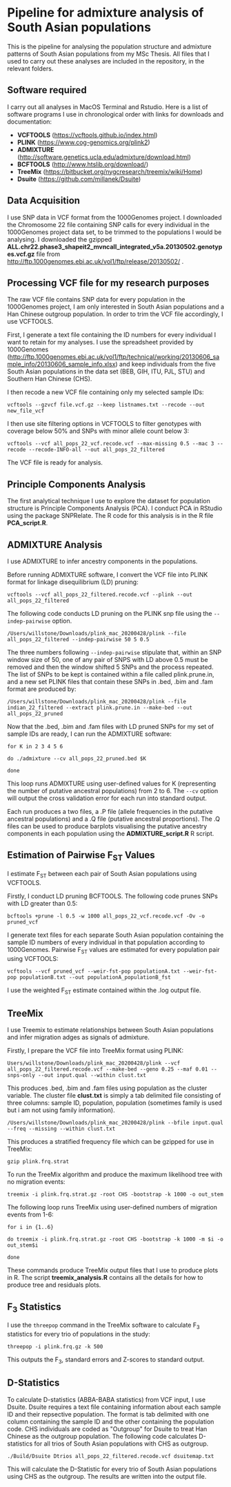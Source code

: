 # Pipeline for admixture analysis of South Asian populations
This is the pipeline for analysing the population structure and admixture patterns of South Asian populations from my MSc Thesis. All files that I used to carry out these analyses are included in the repository, in the relevant folders.

## Software required
I carry out all analyses in MacOS Terminal and Rstudio. Here is a list of software programs I use in chronological order with links for downloads and documentation:
* **VCFTOOLS** (https://vcftools.github.io/index.html)
* **PLINK** (https://www.cog-genomics.org/plink2)
* **ADMIXTURE** (http://software.genetics.ucla.edu/admixture/download.html)
* **BCFTOOLS** (http://www.htslib.org/download/)
* **TreeMix** (https://bitbucket.org/nygcresearch/treemix/wiki/Home)
* **Dsuite** (https://github.com/millanek/Dsuite)

## Data Acquisition
I use SNP data in VCF format from the 1000Genomes project. I downloaded the Chromosome 22 file containing SNP calls for every individual in the 1000Genomes project data set, to be trimmed to the populations I would be analysing.
I downloaded the gzipped **ALL.chr22.phase3_shapeit2_mvncall_integrated_v5a.20130502.genotypes.vcf.gz** file from http://ftp.1000genomes.ebi.ac.uk/vol1/ftp/release/20130502/ .

## Processing VCF file for my research purposes
The raw VCF file contains SNP data for every population in the 1000Genomes project, I am only interested in South Asian populations and a Han Chinese outgroup population.
In order to trim the VCF file accordingly, I use VCFTOOLS.

First, I generate a text file containing the ID numbers for every individual I want to retain for my analyses. I use the spreadsheet provided by 1000Genomes (http://ftp.1000genomes.ebi.ac.uk/vol1/ftp/technical/working/20130606_sample_info/20130606_sample_info.xlsx) and keep individuals from the five South Asian populations in the data set (BEB, GIH, ITU, PJL, STU) and Southern Han Chinese (CHS).

I then recode a new VCF file containing only my selected sample IDs:

```
vcftools --gzvcf file.vcf.gz --keep listnames.txt --recode --out new_file_vcf
```

I then use site filtering options in VCFTOOLS to filter genotypes with coverage below 50% and SNPs with minor allele count below 3:

```
vcftools --vcf all_pops_22_vcf.recode.vcf --max-missing 0.5 --mac 3 --recode --recode-INFO-all --out all_pops_22_filtered
```

The VCF file is ready for analysis.


## Principle Components Analysis

The first analytical technique I use to explore the dataset for population structure is Principle Components Analysis (PCA). I conduct PCA in RStudio using the package SNPRelate. The R code for this analysis is in the R file **PCA_script.R**.


## ADMIXTURE Analysis

I use ADMIXTURE to infer ancestry components in the populations.

Before running ADMIXTURE software, I convert the VCF file into PLINK format for linkage disequilibrium (LD) pruning:

```
vcftools --vcf all_pops_22_filtered.recode.vcf --plink --out all_pops_22_filtered
```

The following code conducts LD pruning on the PLINK snp file using the ```--indep-pairwise``` option.

```
/Users/willstone/Downloads/plink_mac_20200428/plink --file all_pops_22_filtered --indep-pairwise 50 5 0.5
```

The three numbers following ```--indep-pairwise``` stipulate that,  within an SNP window size of 50, one of any pair of SNPS with LD above 0.5 must be removed and then the window shifted 5 SNPs and the process repeated. The list of SNPs to be kept is contained within a file called plink.prune.in, and a new set PLINK files that contain these SNPs in .bed, .bim and .fam format are produced by:

```
/Users/willstone/Downloads/plink_mac_20200428/plink --file indian_22_filtered --extract plink.prune.in --make-bed --out all_pops_22_pruned
```

Now that the .bed, .bim and .fam files with LD pruned SNPs for my set of sample IDs are ready, I can run the ADMIXTURE software:

```
for K in 2 3 4 5 6

do ./admixture --cv all_pops_22_pruned.bed $K

done
```

This loop runs ADMIXTURE using user-defined values for K (representing the number of putative ancestral populations) from 2 to 6. The ```--cv``` option will output the cross validation error for each run into standard output.

Each run produces a two files, a .P file (allele frequencies in the putative ancestral populations) and a .Q file (putative ancestral proportions). The .Q files can be used to produce barplots visualising the putative ancestry components in each population using the **ADMIXTURE_script.R** R script.


## Estimation of Pairwise F<sub>ST</sub> Values

I estimate F<sub>ST</sub> between each pair of South Asian populations using VCFTOOLS.

Firstly, I conduct LD pruning BCFTOOLS. The following code prunes SNPs with LD greater than 0.5: 

```
bcftools +prune -l 0.5 -w 1000 all_pops_22_vcf.recode.vcf -Ov -o pruned_vcf
```

I generate text files for each separate South Asian population containing the sample ID numbers of every individual in that population according to 1000Genomes. Pairwise F<sub>ST</sub> values are estimated for every population pair using VCFTOOLS:

```
vcftools --vcf pruned_vcf --weir-fst-pop populationA.txt --weir-fst-pop populationB.txt --out populationA_populationB_fst
```
I use the weighted F<sub>ST</sub> estimate contained within the .log output file.


## TreeMix

I use Treemix to estimate relationships between South Asian populations and infer migration adges as signals of admixture.

Firstly, I prepare the VCF file into TreeMix format using PLINK:
```
Users/willstone/Downloads/plink_mac_20200428/plink --vcf all_pops_22_filtered.recode.vcf --make-bed --geno 0.25 --maf 0.01 --snps-only --out input.qual --within clust.txt
```

This produces .bed, .bim and .fam files using population as the cluster variable. The cluster file **clust.txt** is simply a tab delimited file consisting of three columns: sample ID, population, population (sometimes family is used but i am not using family information).

```
/Users/willstone/Downloads/plink_mac_20200428/plink --bfile input.qual --freq --missing --within clust.txt
```
This produces a stratified frequency file which can be gzipped for use in TreeMix:

```
gzip plink.frq.strat
```

To run the TreeMix algorithm and produce the maximum likelihood tree with no migration events:

```
treemix -i plink.frq.strat.gz -root CHS -bootstrap -k 1000 -o out_stem
```

The following loop runs TreeMix using user-defined numbers of migration events from 1-6:

```
for i in {1..6}

do treemix -i plink.frq.strat.gz -root CHS -bootstrap -k 1000 -m $i -o out_stem$i

done
```

These commands produce TreeMix output files that I use to produce plots in R. The script **treemix_analysis.R** contains all the details for how to produce tree and residuals plots.

## F<sub>3</sub> Statistics

I use the ```threepop``` command in the TreeMix software to calculate F<sub>3</sub> statistics for every trio of populations in the study:

```
threepop -i plink.frq.gz -k 500
```

This outputs the F<sub>3</sub>, standard errors and Z-scores to standard output. 

## D-Statistics

To calculate D-statistics (ABBA-BABA statistics) from VCF input, I use Dsuite. Dsuite requires a text file containing information about each sample ID and their repsective population. The format is tab delimited with one column containing the sample ID and the other containing the population code. CHS individuals are coded as "Outgroup" for Dsuite to treat Han Chinese as the outgroup population. The following code calculates D-statistics for all trios of South Asian populations with CHS as outgroup.

```
./Build/Dsuite Dtrios all_pops_22_filtered.recode.vcf dsuitemap.txt
```

This will calculate the D-Statistic for every trio of South Asian populations using CHS as the outgroup. The results are written into the output file.
